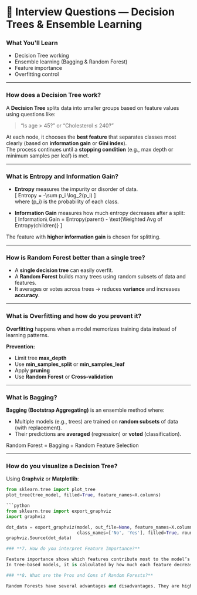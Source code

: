 # 🌳 Interview Questions — Decision Trees & Ensemble Learning

### What You'll Learn
- Decision Tree working  
- Ensemble learning (Bagging & Random Forest)  
- Feature importance  
- Overfitting control  

---

### **How does a Decision Tree work?**
A **Decision Tree** splits data into smaller groups based on feature values using questions like:  
> “Is age > 45?” or “Cholesterol ≤ 240?”

At each node, it chooses the **best feature** that separates classes most clearly (based on **information gain** or **Gini index**).  
The process continues until a **stopping condition** (e.g., max depth or minimum samples per leaf) is met.

---

### **What is Entropy and Information Gain?**

- **Entropy** measures the impurity or disorder of data.  
  \[
  Entropy = -\sum p_i \log_2(p_i)
  \]  
  where \(p_i\) is the probability of each class.

- **Information Gain** measures how much entropy decreases after a split:  
  \[
  Information\ Gain = Entropy(parent) - \text{Weighted Avg of Entropy(children)}
  \]

The feature with **higher information gain** is chosen for splitting.

---

### **How is Random Forest better than a single tree?**
- A **single decision tree** can easily overfit.  
- A **Random Forest** builds many trees using random subsets of data and features.  
- It averages or votes across trees → reduces **variance** and increases **accuracy**.

---

### **What is Overfitting and how do you prevent it?**

**Overfitting** happens when a model memorizes training data instead of learning patterns.

**Prevention:**
- Limit tree **max_depth**
- Use **min_samples_split** or **min_samples_leaf**
- Apply **pruning**
- Use **Random Forest** or **Cross-validation**

---

### **What is Bagging?**

**Bagging (Bootstrap Aggregating)** is an ensemble method where:
- Multiple models (e.g., trees) are trained on **random subsets** of data (with replacement).  
- Their predictions are **averaged** (regression) or **voted** (classification).
  
 Random Forest = Bagging + Random Feature Selection

---

### **How do you visualize a Decision Tree?**

Using **Graphviz** or **Matplotlib**:

```python
from sklearn.tree import plot_tree
plot_tree(tree_model, filled=True, feature_names=X.columns)

```python
from sklearn.tree import export_graphviz
import graphviz

dot_data = export_graphviz(model, out_file=None, feature_names=X.columns,
                           class_names=['No', 'Yes'], filled=True, rounded=True)
graphviz.Source(dot_data)

### **7. How do you interpret Feature Importance?**

Feature importance shows which features contribute most to the model’s decisions.
In tree-based models, it is calculated by how much each feature decreases impurity (e.g., Gini index or entropy) across all splits.

### **8. What are the Pros and Cons of Random Forests?**

Random Forests have several advantages and disadvantages. They are highly accurate and robust because they combine multiple decision trees, which reduces overfitting and improves generalization. They can handle large datasets, missing values, and complex non-linear relationships effectively. However, they also have some drawbacks — training can be slower compared to a single tree, the model is harder to interpret due to its ensemble nature, and it consumes more memory. Additionally, it may require tuning of hyperparameters like the number of trees or maximum depth to achieve optimal performance.



